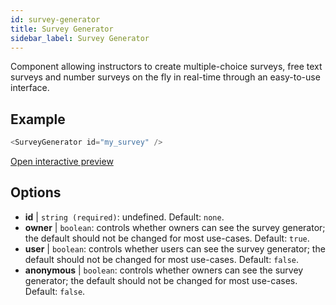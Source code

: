 ```yaml
---
id: survey-generator
title: Survey Generator
sidebar_label: Survey Generator
---
```


Component allowing instructors to create multiple-choice surveys, free text surveys and number surveys on the fly in real-time through an easy-to-use interface.

## Example

```js
<SurveyGenerator id="my_survey" />
```

[Open interactive preview](https://isle.heinz.cmu.edu/components/survey-generator/)

## Options

* __id__ | `string (required)`: undefined. Default: `none`.
* __owner__ | `boolean`: controls whether owners can see the survey generator; the default should not be changed for most use-cases. Default: `true`.
* __user__ | `boolean`: controls whether users can see the survey generator; the default should not be changed for most use-cases. Default: `false`.
* __anonymous__ | `boolean`: controls whether owners can see the survey generator; the default should not be changed for most use-cases. Default: `false`.

